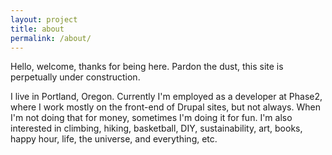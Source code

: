 ```yaml
---
layout: project
title: about
permalink: /about/
---
```


Hello, welcome, thanks for being here.
Pardon the dust, this site is perpetually under construction.

I live in Portland, Oregon. Currently I'm employed as a developer at Phase2, where I work mostly on the front-end of Drupal sites, but not always. When I'm not doing that for money, sometimes I'm doing it for fun. I'm also interested in climbing, hiking, basketball, DIY, sustainability, art, books, happy hour, life, the universe, and everything, etc.
